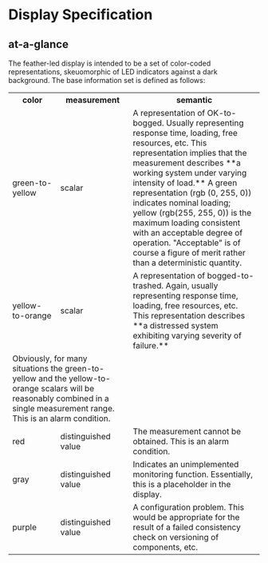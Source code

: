 # Display Specification
## at-a-glance
The feather-led display is intended to be a set of color-coded representations, skeuomorphic of LED indicators against a dark background. The base information set is defined as follows:
<table>
  <tr><th>color</th><th>measurement</th><th>semantic</th></tr>
  <tr>
    <td>green-to-yellow</td>
    <td>scalar</td>
    <td>A representation of OK-to-bogged. Usually representing response time, loading, free resources, etc. This representation implies that the measurement describes **a working system under varying intensity of load.** A green representation (rgb (0, 255, 0)) indicates nominal loading; yellow (rgb(255, 255, 0)) is the maximum loading consistent with an acceptable degree of operation. "Acceptable" is of course a figure of merit rather than a deterministic quantity.</td>
  </tr>
  <tr>
    <td>yellow-to-orange</td>
    <td>scalar</td>
    <td>A representation of bogged-to-trashed. Again, usually representing response time, loading, free resources, etc.
      This representation describes **a distressed system exhibiting varying severity of failure.**</td>
  </tr>
  <tr>
    <td colspan='2'>Obviously, for many situations the green-to-yellow and the yellow-to-orange scalars will be reasonably combined in a single measurement range. This is an alarm condition.</td>
  </tr>
  <tr>
    <td>red</td>
    <td>distinguished value</td>
    <td>The measurement cannot be obtained. This is an alarm condition.</td>
  </tr>
  <tr>
    <td>gray</td>
    <td>distinguished value</td>
    <td>Indicates an unimplemented monitoring function. Essentially, this is a placeholder in the display.</td>
  </tr>
  <tr>
    <td>purple</td>
    <td>distinguished value</td>
    <td>A configuration problem. This would be appropriate for the result of a failed consistency check on versioning of components, etc.</td>
  </tr>
</table>
